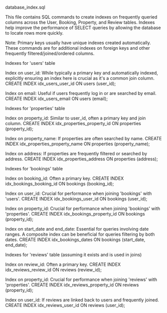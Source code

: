  database_index.sql

 This file contains SQL commands to create indexes on frequently queried columns
 across the User, Booking, Property, and Review tables.
 Indexes help improve the performance of SELECT queries by allowing the database
 to locate rows more quickly.

 Note: Primary keys usually have unique indexes created automatically.
 These commands are for additional indexes on foreign keys and other frequently
 filtered/joined/ordered columns.


 Indexes for 'users' table

 Index on user_id: While typically a primary key and automatically indexed,
 explicitly ensuring an index here is crucial as it's a common join column.
CREATE INDEX idx_users_user_id ON users (user_id);

 Index on email: Useful if users frequently log in or are searched by email.
CREATE INDEX idx_users_email ON users (email);


 Indexes for 'properties' table

 Index on property_id: Similar to user_id, often a primary key and join column.
CREATE INDEX idx_properties_property_id ON properties (property_id);

 Index on property_name: If properties are often searched by name.
CREATE INDEX idx_properties_property_name ON properties (property_name);

 Index on address: If properties are frequently filtered or searched by address.
CREATE INDEX idx_properties_address ON properties (address);


 Indexes for 'bookings' table

 Index on booking_id: Often a primary key.
CREATE INDEX idx_bookings_booking_id ON bookings (booking_id);

 Index on user_id: Crucial for performance when joining 'bookings' with 'users'.
CREATE INDEX idx_bookings_user_id ON bookings (user_id);

 Index on property_id: Crucial for performance when joining 'bookings' with 'properties'.
CREATE INDEX idx_bookings_property_id ON bookings (property_id);

 Index on start_date and end_date: Essential for queries involving date ranges.
 A composite index can be beneficial for queries filtering by both dates.
CREATE INDEX idx_bookings_dates ON bookings (start_date, end_date);


 Indexes for 'reviews' table (assuming it exists and is used in joins)

 Index on review_id: Often a primary key.
CREATE INDEX idx_reviews_review_id ON reviews (review_id);

 Index on property_id: Crucial for performance when joining 'reviews' with 'properties'.
CREATE INDEX idx_reviews_property_id ON reviews (property_id);

 Index on user_id: If reviews are linked back to users and frequently joined.
CREATE INDEX idx_reviews_user_id ON reviews (user_id);
